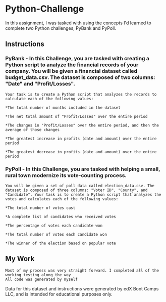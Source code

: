 # Python-Challenge
In this assignment, I was tasked with using the concepts I'd learned to complete two Python challenges, PyBank and PyPoll. 

## Instructions

### PyBank - In this Challenge, you are tasked with creating a Python script to analyze the financial records of your company. You will be given a financial dataset called budget_data.csv. The dataset is composed of two columns: "Date" and "Profit/Losses".

    Your task is to create a Python script that analyzes the records to calculate each of the following values:

    *The total number of months included in the dataset

    *The net total amount of "Profit/Losses" over the entire period

    *The changes in "Profit/Losses" over the entire period, and then the average of those changes

    *The greatest increase in profits (date and amount) over the entire period

    *The greatest decrease in profits (date and amount) over the entire period

### PyPoll - In this Challenge, you are tasked with helping a small, rural town modernize its vote-counting process.

    You will be given a set of poll data called election_data.csv. The dataset is composed of three columns: "Voter ID", "County", and "Candidate". Your task is to create a Python script that analyzes the votes and calculates each of the following values:

    *The total number of votes cast

    *A complete list of candidates who received votes

    *The percentage of votes each candidate won

    *The total number of votes each candidate won

    *The winner of the election based on popular vote

## My Work
    Most of my process was very straight forward. I completed all of the working testing along the way
    All code was generated by myself


Data for this dataset and instructions were generated by edX Boot Camps LLC, and is intended for educational purposes only.

